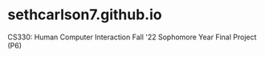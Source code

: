 # sethcarlson7.github.io

CS330: Human Computer Interaction
Fall '22 Sophomore Year
Final Project (P6)
